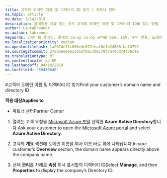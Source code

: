 ```yaml
---
title: 고객의 도메인 이름 및 디렉터리 ID 찾기 | 파트너 센터
ms.topic: article
ms.date: 3/14/2019
description: 클레임을 제출 하는 경우 고객의 도메인 이름 및 디렉터리 ID를 찾는 방법
author: LauraBrenner
ms.author: labrenne
keywords: 인센티브 클레임, 클레임 co-op co-op 금액을 OSA, ISV, 수익 연결, 도메인 이름, 디렉터리 ID
ms.localizationpriority: medium
ms.openlocfilehash: 1a267de71c050ede872feaf6e1b24588fba74792
ms.sourcegitcommit: 275d3eee5613d52f0ac7b8c78f7a7ddd74f56c9e
ms.translationtype: MT
ms.contentlocale: ko-KR
ms.lasthandoff: 04/10/2019
ms.locfileid: "59430646"
---
```

#<a name="find-your-customers-domain-name-and-directory-id"></a><span data-ttu-id="f8641-104">고객의 도메인 이름 및 디렉터리 ID 찾기</span><span class="sxs-lookup"><span data-stu-id="f8641-104">Find your customer’s domain name and directory ID</span></span>

**<span data-ttu-id="f8641-105">적용 대상</span><span class="sxs-lookup"><span data-stu-id="f8641-105">Applies to</span></span>**

-  <span data-ttu-id="f8641-106">파트너 센터</span><span class="sxs-lookup"><span data-stu-id="f8641-106">Partner Center</span></span>

1.  <span data-ttu-id="f8641-107">열려는 고객 요청을 [Microsoft Azure 포털](https://ms.portal.azure.com/#home) 선택한 **Azure Active Directory**합니다.</span><span class="sxs-lookup"><span data-stu-id="f8641-107">Ask your customer to open the [Microsoft Azure portal](https://ms.portal.azure.com/#home) and select **Azure Active Directory**.</span></span> 

2.  <span data-ttu-id="f8641-108">고객의 **개요** 섹션에 도메인 이름을 회사 이름 바로 위에 나타납니다.</span><span class="sxs-lookup"><span data-stu-id="f8641-108">In your customer’s **Overview** section, the domain name appears directly above the company name.</span></span>  

3.  <span data-ttu-id="f8641-109">선택 **관리**를 차례로 **속성** 회사 표시할의 디렉터리 ID</span><span class="sxs-lookup"><span data-stu-id="f8641-109">Select **Manage**, and then **Properties** to display the company’s Directory ID.</span></span>
